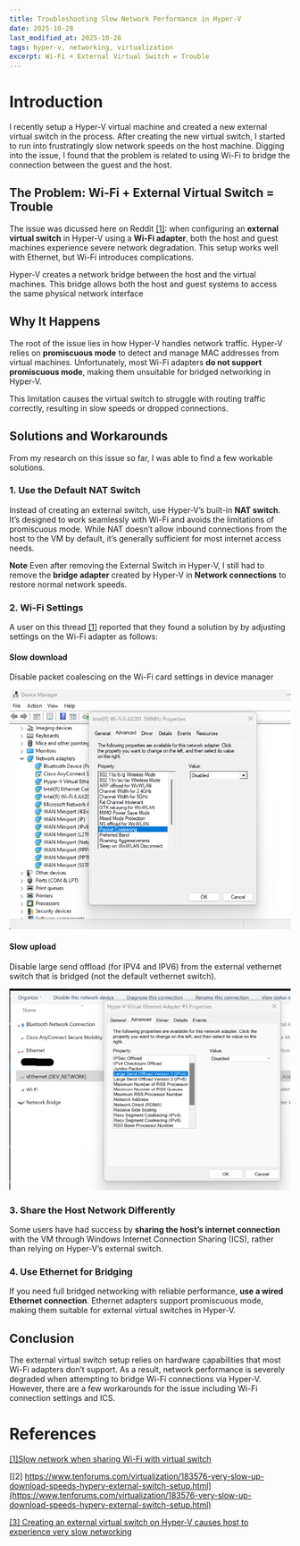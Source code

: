 ```yaml
---
title: Troubleshooting Slow Network Performance in Hyper-V
date: 2025-10-28
last_modified_at: 2025-10-28
tags: hyper-v, networking, virtualization
excerpt: Wi-Fi + External Virtual Switch = Trouble
---
```



# **Introduction**

I recently setup a Hyper-V virtual machine and created a new external virtual switch in the process. After creating the new virtual switch, I started to run into frustratingly slow network speeds on the host machine. Digging into the issue, I found that the problem is related to using Wi-Fi to bridge the connection between the guest and the host.

## **The Problem: Wi-Fi + External Virtual Switch = Trouble**

The issue was dicussed here on Reddit [[1]](#references): when configuring an **external virtual switch** in Hyper-V using a **Wi-Fi adapter**, both the host and guest machines experience severe network degradation. This setup works well with Ethernet, but Wi-Fi introduces complications.

Hyper-V creates a network bridge between the host and the virtual machines. This bridge allows both the host and guest systems to access the same physical network interface

## **Why It Happens**

The root of the issue lies in how Hyper-V handles network traffic. Hyper-V relies on **promiscuous mode** to detect and manage MAC addresses from virtual machines. Unfortunately, most Wi-Fi adapters **do not support promiscuous mode**, making them unsuitable for bridged networking in Hyper-V.

This limitation causes the virtual switch to struggle with routing traffic correctly, resulting in slow speeds or dropped connections.

## **Solutions and Workarounds**

From my research on this issue so far, I was able to find a few workable solutions.  

### 1. **Use the Default NAT Switch**
Instead of creating an external switch, use Hyper-V’s built-in **NAT switch**. It’s designed to work seamlessly with Wi-Fi and avoids the limitations of promiscuous mode. While NAT doesn’t allow inbound connections from the host to the VM by default, it’s generally sufficient for most internet access needs.

**Note** Even after removing the External Switch in Hyper-V, I still had to remove the **bridge adapter** created by Hyper-V in **Network connections** to restore normal network speeds.

### 2. Wi-Fi Settings
A user on this thread [[1]](#references) reported that they found a solution by by adjusting settings on the Wi-Fi adapter as follows:

#### Slow download
Disable packet coalescing on the Wi-Fi card settings in device manager

![Disable packet coalescing screenshot](/assets/images/2025-10-28-troubleshooting-slow-network-hyper-v-1.png)

#### Slow upload 
Disable large send offload (for IPV4 and IPV6) from the external vethernet switch that is bridged (not the default vethernet switch). 

![Disable large send offload screenshot](/assets/images/2025-10-28-troubleshooting-slow-network-hyper-v-2.png)

### 3. **Share the Host Network Differently**
Some users have had success by **sharing the host’s internet connection** with the VM through Windows Internet Connection Sharing (ICS), rather than relying on Hyper-V’s external switch. 

### 4. **Use Ethernet for Bridging**
If you need full bridged networking with reliable performance, **use a wired Ethernet connection**. Ethernet adapters support promiscuous mode, making them suitable for external virtual switches in Hyper-V.


## **Conclusion**

The external virtual switch setup relies on hardware capabilities that most Wi-Fi adapters don’t support. As a result, network performance is severely degraded when attempting to bridge Wi-Fi connections via Hyper-V. However, there are a few workarounds for the issue including Wi-Fi connection settings and ICS.  



# References
[[1]Slow network when sharing Wi-Fi with virtual switch](https://www.reddit.com/r/HyperV/comments/tyyyun/slow_network_when_sharing_wifi_with_virtual_switch/)

[[2] https://www.tenforums.com/virtualization/183576-very-slow-up-download-speeds-hyperv-external-switch-setup.html](https://www.tenforums.com/virtualization/183576-very-slow-up-download-speeds-hyperv-external-switch-setup.html)

[[3] Creating an external virtual switch on Hyper-V causes host to experience very slow networking](https://superuser.com/questions/1371759/creating-an-external-virtual-switch-on-hyper-v-causes-host-to-experience-very-sl)